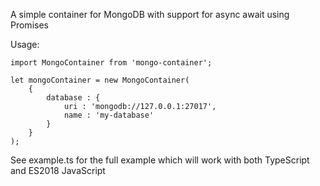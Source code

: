 A simple container for MongoDB with support for async await using Promises

Usage:

```
import MongoContainer from 'mongo-container';

let mongoContainer = new MongoContainer(
    {
        database : {
            uri : 'mongodb://127.0.0.1:27017',
            name : 'my-database'
        }
    }
);
```

See example.ts for the full example which will work with both TypeScript and ES2018 JavaScript